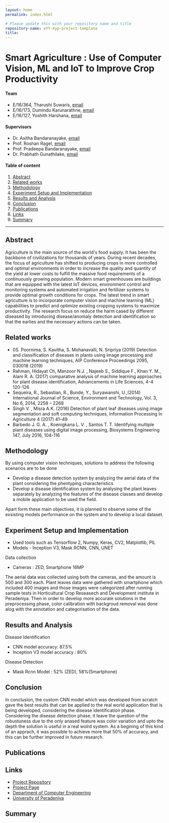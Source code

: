 ```yaml
---
layout: home
permalink: index.html

# Please update this with your repository name and title
repository-name: eYY-4yp-project-template
title: 
---
```


[comment]: # "This is the standard layout for the project, but you can clean this and use your own template"

# Smart Agriculture : Use of Computer Vision, ML and IoT to Improve Crop Productivity

#### Team

- E/16/364, Tharushi Suwaris, [email](e16364@eng.pdn.ac.lk)
- E/16/173, Dumindu Karunarathne, [email](e16173@eng.pdn.ac.lk)
- E/16/127, Yoshith Harshana, [email](e16127@eng.pdn.ac.lk)

#### Supervisors

- Dr. Asitha Bandaranayake, [email](asithab@eng.pdn.ac.lk)
- Prof. Roshan Ragel, [email](roshanr@eng.pdn.ac.lk)
- Prof. Pradeepa Bandaranayake, [email](agbc@pdn.ac.lk)
- Dr. Prabhath Gunathilake, [email](prabhathg@sci.pdn.ac.lk)

#### Table of content

1. [Abstract](#abstract)
2. [Related works](#related-works)
3. [Methodology](#methodology)
4. [Experiment Setup and Implementation](#experiment-setup-and-implementation)
5. [Results and Analysis](#results-and-analysis)
6. [Conclusion](#conclusion)
7. [Publications](#publications)
8. [Links](#links)
9. [Summary](#summary)
---


## Abstract
Agriculture is the main source of the world's food supply. It has been the backbone of civilizations for thousands of years. During recent decades, the focus of agriculture has shifted to producing crops in more controlled and optimal environments in order to increase the quality and quantity of the yield at lower costs to fulfill the massive food requirements of a continuously growing population. Modern smart greenhouses are buildings that are equipped with the latest IoT devices, environment control and monitoring systems and automated irrigation and fertilizer systems to provide optimal growth conditions for crops. The latest trend in smart agriculture is to incorporate computer vision and machine learning (ML) capabilities to predict and optimize existing cropping systems to maximize productivity. The research focus on reduce the harm cased by different diseased by introducing disease/anomaly detection and identification so that the earlies and the necessary actions can be taken.

## Related works
- 0S. Poornima, S. Kavitha, S. Mohanavalli, N. Sripriya (2019) Detection and classification of diseases in plants using image processing and machine learning techniques, AIP Conference Proceedings 2095, 030018 (2019)
- Rahman, Hidayat Ch, Manzoor N.J. , Najeeb S., Siddique F., Khan Y. M., Alam R. A. (2017) comparative analysis of machine learning approaches for plant disease identification, Advancements in Life Sciences, 4-4 120-126
- Sequeira, R., Sebastian, R., Bunde, Y., Suryawanshi, U.,(2014)  International Journal of Science, Environment and Technology, Vol. 3, No 6, 2014, 2258 – 2268
- Singh V. , Misra A.K. (2016) Detection of plant leaf diseases using image segmentation and soft computing techniques, Information Processing In Agriculture 4 (2017) 41–49
- Barbedo J. G. A. , Koenigkana L. V. , Santos T. T. Identifying multiple plant diseases using digital image processing, Biosystems Engineering 147, July 2016, 104-116

## Methodology
By using computer vision techniques, solutions to address the following scenarios are to be done
- Develop a disease detection system by analyzing the aerial data of the plant considering the phentyping characteristics
- Develop a disease identification system by analysing the plant leaves separately by analyzing the features of the disease classes and develop a mobile application to be used the field.

Apart form these main objectives, it is planned to observe some of the exsisting models performance on the system and to develop a local dataset.

## Experiment Setup and Implementation

- Used tools such as Tensorflow 2, Numpy, Keras, CV2, Matplotlib, PIL
- Models - Inception V3, Mask RCNN, CNN, UNET

Data collection
- Cameras : ZED, Smartphone 16MP

The aerial data was collected using both the cameras, and the amount is 500 and 300 each. Plant leaves data were gathered with smartphone which included 400 images and those images were categorized after running sample tests in Horticultural Crop Reseasech and Development institute in Peradeniya. Then in order to develop more accurate solutions in the preprocessing phase, color calibration with backgroud removal was done alog with the annotation and categorisation of the data.

## Results and Analysis
Disease Identification
- CNN model accuracy: 87.5%
- Inception V3 model accuracy : 80%

Disease Detection
- Mask Rcnn Model : 52% (ZED), 58%(Smartphone)

## Conclusion
In conclusion, the custom CNN model which was developed from scratch gave the best results that can be applied to the real world application that is being developed, considering the disease identification phase.  
Considering the disease detection phase, it leave the question of the robustuness due to the only anased feature was color variation and upto the depth the solution is useful in a real wolrd system. As a begining of this kind of an apprach, it was possible to achieve more that 50% of accuracy, and this can be further improved in future research. 

## Publications
[//]: # "Note: Uncomment each once you uploaded the files to the repository"

<!-- 1. [Semester 7 report](./) -->
<!-- 2. [Semester 7 slides](./) -->
<!-- 3. [Semester 8 report](./) -->
<!-- 4. [Semester 8 slides](./) -->
<!-- 5. Author 1, Author 2 and Author 3 "Research paper title" (2021). [PDF](./). -->


## Links

[//]: # ( NOTE: EDIT THIS LINKS WITH YOUR REPO DETAILS )

- [Project Repository](https://github.com/cepdnaclk/repository-name)
- [Project Page](https://cepdnaclk.github.io/repository-name)
- [Department of Computer Engineering](http://www.ce.pdn.ac.lk/)
- [University of Peradeniya](https://eng.pdn.ac.lk/)

[//]: # "Please refer this to learn more about Markdown syntax"
[//]: # "https://github.com/adam-p/markdown-here/wiki/Markdown-Cheatsheet"

## Summary
